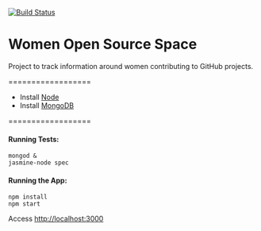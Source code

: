 [![Build Status](https://snap-ci.com/aninhalacerda/women-contributing/branch/master/build_image)](https://snap-ci.com/aninhalacerda/women-contributing/branch/master)

Women Open Source Space
==================

Project to track information around women contributing to GitHub projects.

==================

* Install [Node](http://nodejs.org/)
* Install [MongoDB](http://www.mongodb.org/)

==================

#### Running Tests:

``mongod &``  
``jasmine-node spec``

#### Running the App:

``npm install``  
``npm start``

Access [http://localhost:3000](http://localhost:3000)


